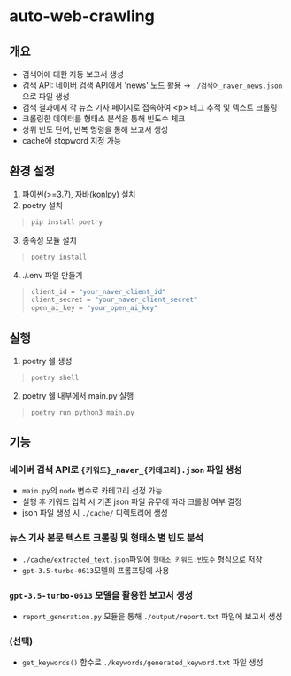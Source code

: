 # auto-web-crawling

## 개요

- 검색어에 대한 자동 보고서 생성
- 검색 API: 네이버 검색 API에서 'news' 노드 활용 &rarr; `./검색어_naver_news.json`으로 파일 생성
- 검색 결과에서 각 뉴스 기사 페이지로 접속하여 \<p> 테그 추적 및 텍스트 크롤링
- 크롤링한 데이터를 형태소 분석을 통해 빈도수 체크
- 상위 빈도 단어, 반복 명령을 통해 보고서 생성
- cache에 stopword 지정 가능

## 환경 설정

1. 파이썬(>=3.7), 자바(konlpy) 설치
2. poetry 설치
> ```bash
> pip install poetry
> ```
3. 종속성 모듈 설치
> ```bash
> poetry install
> ```
4. ./.env 파일 만들기
> ```python
> client_id = "your_naver_client_id"
> client_secret = "your_naver_client_secret"
>open_ai_key = "your_open_ai_key"
> ```

## 실행

1. poetry 쉘 생성
> ```bash
> poetry shell
> ```

2. poetry 쉘 내부에서 main.py 실행
> ```bash
> poetry run python3 main.py
> ```

## 기능

### 네이버 검색 API로 `{키워드}_naver_{카테고리}.json` 파일 생성
- `main.py`의 `node` 변수로 카테고리 선정 가능
- 실행 후 키워드 입력 시 기존 json 파일 유무에 따라 크롤링 여부 결정
- json 파일 생성 시 `./cache/` 디렉토리에 생성

### 뉴스 기사 본문 텍스트 크롤링 및 형태소 별 빈도 분석
- `./cache/extracted_text.json`파일에 `형태소 키워드:빈도수` 형식으로 저장
- `gpt-3.5-turbo-0613`모델의 프롬프팅에 사용

### `gpt-3.5-turbo-0613` 모델을 활용한 보고서 생성
- `report_generation.py` 모듈을 통해 `./output/report.txt` 파일에 보고서 생성

### (선택)
- `get_keywords()` 함수로 `./keywords/generated_keyword.txt` 파일 생성
